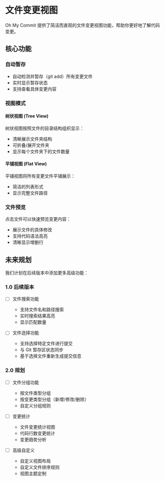 # 文件变更视图

Oh My Commit 提供了简洁而直观的文件变更视图功能，帮助你更好地了解代码变更。

## 核心功能

### 自动暂存

- 自动检测并暂存（git add）所有变更文件
- 实时显示暂存状态
- 支持查看具体变更内容

### 视图模式

#### 树状视图 (Tree View)

树状视图按照文件的目录结构组织显示：

- 清晰展示文件夹结构
- 可折叠/展开文件夹
- 显示每个文件夹下的文件数量

#### 平铺视图 (Flat View)

平铺视图将所有变更文件平铺展示：

- 简洁的列表形式
- 显示完整文件路径

### 文件预览

点击文件可以快速预览变更内容：

- 展示文件的具体修改
- 支持代码语法高亮
- 清晰显示增删行

## 未来规划

我们计划在后续版本中添加更多高级功能：

### 1.0 后续版本

- [ ] 文件搜索功能
  - 支持文件名和路径搜索
  - 实时搜索结果高亮
  - 显示匹配数量

- [ ] 文件选择功能
  - 支持选择特定文件进行提交
  - 与 Git 暂存区状态同步
  - 基于选择文件重新生成提交信息

### 2.0 规划

- [ ] 文件分组功能
  - 按文件类型分组
  - 按变更类型分组（新增/修改/删除）
  - 自定义分组规则

- [ ] 变更统计
  - 文件变更统计视图
  - 代码行数变更统计
  - 变更趋势分析

- [ ] 高级自定义
  - 自定义视图布局
  - 自定义文件排序规则
  - 视图主题定制
